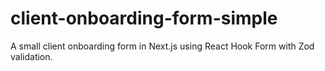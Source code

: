 # client-onboarding-form-simple
A small client onboarding form in Next.js using React Hook Form with Zod validation.
